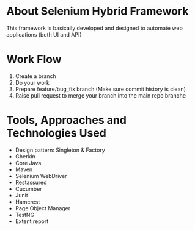 # About Selenium Hybrid Framework
This framework is basically developed and designed to automate web applications (both UI and API)
# Work Flow 
1. Create a branch
2. Do your work
3. Prepare feature/bug_fix branch (Make sure commit history is clean)
4. Raise pull request to merge your branch into the main repo branche
# Tools, Approaches and Technologies Used
* Design pattern: Singleton & Factory
* Gherkin 
* Core Java
* Maven
* Selenium WebDriver
* Restassured
* Cucumber
* Junit
* Hamcrest
* Page Object Manager
* TestNG
* Extent report
	
